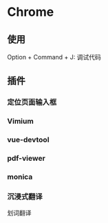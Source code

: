 



# Chrome

## 使用

Option + Command + J: 调试代码

## 插件

### 定位页面输入框

### Vimium

### vue-devtool

### pdf-viewer

### monica

### 沉浸式翻译

划词翻译
